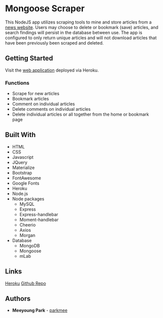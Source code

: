 # Mongoose Scraper
This NodeJS app utilizes scraping tools to mine and store articles from a [news website](https://www.huffingtonpost.com). Users may choose to delete or bookmark (save) articles, and search findings will persist in the database between use. The app is configured to only return unique articles and will not download articles that have been previously been scraped and deleted.

## Getting Started
Visit the [web application](https://mongoose-scraper-2019.herokuapp.com/) deployed via Heroku.

### Functions
* Scrape for new articles
* Bookmark articles
* Comment on individual articles
* Delete comments on individual articles
* Delete individual articles or all together from the home or bookmark page

## Built With

* HTML
* CSS
* Javascript
* JQuery
* Materialize
* Bootstrap
* FontAwesome
* Google Fonts
* Heroku
* Node.js
* Node packages
    * MySQL
    * Express
    * Express-handlebar
    * Moment-handlebar
    * Cheerio
    * Axios
    * Morgan
* Database
  * MongoDB
  * Mongoose
  * mLab

## Links
[Heroku](https://mongoose-scraper-2019.herokuapp.com/)
[Github Repo](https://github.com/parkmee/mongoose-scraper)

## Authors

* **Meeyoung Park** - [parkmee](https://github.com/parkmee)